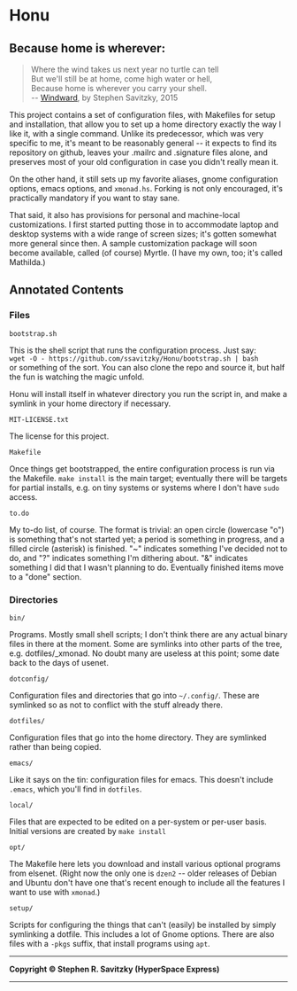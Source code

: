 Honu
====
Because home is wherever:
-------------------------

> Where the wind takes us next year no turtle can tell\
> But we'll still be at home, come high water or hell,\
> Because home is wherever you carry your shell.\
> -- [Windward](http://steve.savitzky.net/Songs/windward/), by Stephen
> Savitzky, 2015

This project contains a set of configuration files, with Makefiles for setup
and installation, that allow you to set up a home directory exactly the way I
like it, with a single command. Unlike its predecessor, which was very
specific to me, it's meant to be reasonably general -- it expects to find its
repository on github, leaves your .mailrc and .signature files alone, and
preserves most of your old configuration in case you didn't really mean it.

On the other hand, it still sets up my favorite aliases, gnome configuration
options, emacs options, and `xmonad.hs`. Forking is not only encouraged, it's
practically mandatory if you want to stay sane.

That said, it also has provisions for personal and machine-local
customizations. I first started putting those in to accommodate laptop and
desktop systems with a wide range of screen sizes; it's gotten somewhat more
general since then.  A sample customization package will soon become
available, called (of course) Myrtle.  (I have my own, too; it's called
Mathilda.) 

Annotated Contents
------------------

### Files

`bootstrap.sh`

This is the shell script that runs the configuration process.  Just say:\
`wget -O - https://github.com/ssavitzky/Honu/bootstrap.sh | bash`\
or something of the sort. You can also clone the repo and source it, but
half the fun is watching the magic unfold.

Honu will install itself in whatever directory you run the script in, and make
a symlink in your home directory if necessary.

`MIT-LICENSE.txt`

The license for this project.

`Makefile`

Once things get bootstrapped, the entire configuration process is run
via the Makefile. `make install` is the main target; eventually there
will be targets for partial installs, e.g. on tiny systems or systems
where I don't have `sudo` access.

`to.do`

My to-do list, of course. The format is trivial: an open circle
(lowercase "o") is something that's not started yet; a period is
something in progress, and a filled circle (asterisk) is finished. "\~"
indicates something I've decided not to do, and "?" indicates something
I'm dithering about. "&" indicates something I did that I wasn't
planning to do. Eventually finished items move to a "done" section.

### Directories

`bin/`

Programs. Mostly small shell scripts; I don't think there are any actual
binary files in there at the moment. Some are symlinks into other parts
of the tree, e.g. dotfiles/\_xmonad. No doubt many are useless at this
point; some date back to the days of usenet.

`dotconfig/`

Configuration files and directories that go into `~/.config/`. These are
symlinked so as not to conflict with the stuff already there.

`dotfiles/`

Configuration files that go into the home directory. They are symlinked
rather than being copied.

`emacs/`

Like it says on the tin: configuration files for emacs. This doesn't
include `.emacs`, which you'll find in `dotfiles`.

`local/`

Files that are expected to be edited on a per-system or per-user basis.
Initial versions are created by `make install`

`opt/`

The Makefile here lets you download and install various optional
programs from elsenet. (Right now the only one is `dzen2` -- older
releases of Debian and Ubuntu don't have one that's recent enough to
include all the features I want to use with `xmonad`.)

`setup/`

Scripts for configuring the things that can't (easily) be installed by
simply symlinking a dotfile. This includes a lot of Gnome options. There
are also files with a `-pkgs` suffix, that install programs using `apt`.

------------------------------------------------------------------------

**Copyright © Stephen R. Savitzky (HyperSpace Express)**

------------------------------------------------------------------------
